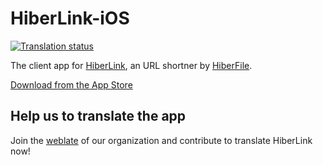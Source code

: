 # HiberLink-iOS
[![Translation status](http://weblate.groupe-minaste.org/widgets/hiberlink/-/svg-badge.svg)](http://weblate.groupe-minaste.org/engage/hiberlink/?utm_source=widget)

The client app for [HiberLink](https://hiber.link), an URL shortner by [HiberFile](https://hiberfile.com).

[Download from the App Store](https://apps.apple.com/app/hiberlink/id1508811165)

## Help us to translate the app

Join the [weblate](https://weblate.groupe-minaste.org/projects/hiberlink/) of our organization and contribute to translate HiberLink now!
